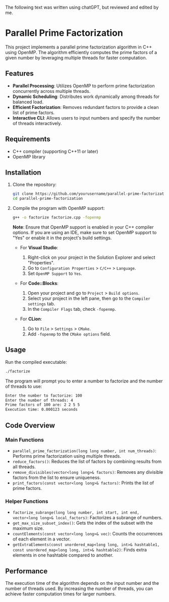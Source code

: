The following text was written using chatGPT, but reviewed and edited by me. 
# Parallel Prime Factorization

This project implements a parallel prime factorization algorithm in C++ using OpenMP. The algorithm efficiently computes the prime factors of a given number by leveraging multiple threads for faster computation.

## Features

- **Parallel Processing**: Utilizes OpenMP to perform prime factorization concurrently across multiple threads.
- **Dynamic Scheduling**: Distributes work dynamically among threads for balanced load.
- **Efficient Factorization**: Removes redundant factors to provide a clean list of prime factors.
- **Interactive CLI**: Allows users to input numbers and specify the number of threads interactively.

## Requirements

- C++ compiler (supporting C++11 or later)
- OpenMP library

## Installation

1. Clone the repository:
    ```bash
    git clone https://github.com/yourusername/parallel-prime-factorization.git
    cd parallel-prime-factorization
    ```

2. Compile the program with OpenMP support:
    ```bash
    g++ -o factorize factorize.cpp -fopenmp
    ```

    **Note**: Ensure that OpenMP support is enabled in your C++ compiler options. If you are using an IDE, make sure to set OpenMP support to "Yes" or enable it in the project's build settings.

    - For **Visual Studio**:
      1. Right-click on your project in the Solution Explorer and select "Properties".
      2. Go to `Configuration Properties` > `C/C++` > `Language`.
      3. Set `OpenMP Support` to `Yes`.

    - For **Code::Blocks**:
      1. Open your project and go to `Project` > `Build options`.
      2. Select your project in the left pane, then go to the `Compiler settings` tab.
      3. In the `Compiler Flags` tab, check `-fopenmp`.

    - For **CLion**:
      1. Go to `File` > `Settings` > `CMake`.
      2. Add `-fopenmp` to the `CMake options` field.

## Usage

Run the compiled executable:
```bash
./factorize
```
The program will prompt you to enter a number to factorize and the number of threads to use:
```bash
Enter the number to factorize: 100
Enter the number of threads: 4
Prime factors of 100 are: 2 2 5 5
Execution time: 0.000123 seconds
```


## Code Overview

### Main Functions

- `parallel_prime_factorization(long long number, int num_threads)`: Performs prime factorization using multiple threads.
- `reduce_factors()`: Reduces the list of factors by combining results from all threads.
- `remove_divisibles(vector<long long>& factors)`: Removes any divisible factors from the list to ensure uniqueness.
- `print_factors(const vector<long long>& factors)`: Prints the list of prime factors.

### Helper Functions

- `factorize_subrange(long long number, int start, int end, vector<long long>& local_factors)`: Factorizes a subrange of numbers.
- `get_max_size_subset_index()`: Gets the index of the subset with the maximum size.
- `countElements(const vector<long long>& vec)`: Counts the occurrences of each element in a vector.
- `getExtraElements(const unordered_map<long long, int>& hashtable1, const unordered_map<long long, int>& hashtable2)`: Finds extra elements in one hashtable compared to another.

## Performance

The execution time of the algorithm depends on the input number and the number of threads used. By increasing the number of threads, you can achieve faster computation times for larger numbers.


